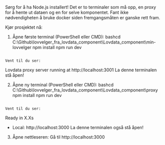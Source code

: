 Sørg for å ha Node.js installert!
Det er to terminaler som må opp, en proxy for å hente ut dataen og en for selve komponentet. Fant ikke nødvendigheten å bruke docker siden fremgangsmåten er ganske rett fram.

Kjør prosjektet nå:
1. Åpne første terminal (PowerShell eller CMD):
bashcd C:\Github\lovvelger_fra_lovdata_component\Lovdata_component\min-lovvelger
npm install
npm run dev
```

Vent til du ser:
```
Lovdata proxy server running at http://localhost:3001
La denne terminalen stå åpen!



2. Åpne ny terminal (PowerShell eller CMD):
bashcd C:\Github\lovvelger_fra_lovdata_component\Lovdata_component\proxy
npm install
npm run dev
```

Vent til du ser:
```
 
 Ready in X.Xs
- Local: http://localhost:3000
La denne terminalen også stå åpen!
3. Åpne nettleseren:
Gå til http://localhost:3000
